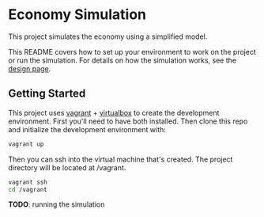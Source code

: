 # Economy Simulation

This project simulates the economy using a simplified model.

This README covers how to set up your environment to work on the project or run
the simulation. For details on how the simulation works, see the
[design page](design.md).

## Getting Started

This project uses [vagrant](https://vagrantup.com) +
[virtualbox](https://virtualbox.org) to create the development environment.
First you'll need to have both installed. Then clone this repo and initialize
the development environment with:

```bash
vagrant up
```

Then you can ssh into the virtual machine that's created. The project directory
will be located at /vagrant.

```bash
vagrant ssh
cd /vagrant
```

**TODO**: running the simulation
